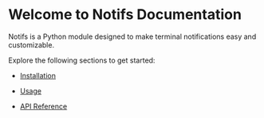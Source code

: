 # Welcome to Notifs Documentation

Notifs is a Python module designed to make terminal notifications easy and customizable.

Explore the following sections to get started:

- [Installation](installation.md)

- [Usage](usage.md)

- [API Reference](api_reference.md)
